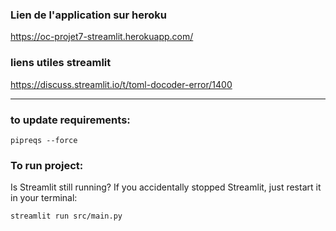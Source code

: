 
### Lien de l'application sur heroku 
https://oc-projet7-streamlit.herokuapp.com/
### liens utiles streamlit
https://discuss.streamlit.io/t/toml-docoder-error/1400

---
### to update requirements:

````commandline
pipreqs --force 
````

### To run project:
Is Streamlit still running? If you accidentally stopped Streamlit, just restart it in your terminal:
```
streamlit run src/main.py
```